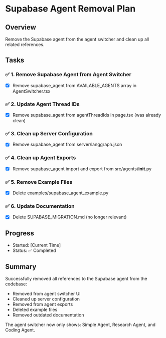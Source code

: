 # Supabase Agent Removal Plan

## Overview
Remove the Supabase agent from the agent switcher and clean up all related references.

## Tasks

### ✅ 1. Remove Supabase Agent from Agent Switcher
- [x] Remove supabase_agent from AVAILABLE_AGENTS array in AgentSwitcher.tsx

### ✅ 2. Update Agent Thread IDs
- [x] Remove supabase_agent from agentThreadIds in page.tsx (was already clean)

### ✅ 3. Clean up Server Configuration
- [x] Remove supabase_agent from server/langgraph.json

### ✅ 4. Clean up Agent Exports
- [x] Remove supabase_agent import and export from src/agents/__init__.py

### ✅ 5. Remove Example Files
- [x] Delete examples/supabase_agent_example.py

### ✅ 6. Update Documentation
- [x] Delete SUPABASE_MIGRATION.md (no longer relevant)

## Progress
- Started: [Current Time]
- Status: ✅ Completed

## Summary
Successfully removed all references to the Supabase agent from the codebase:
- Removed from agent switcher UI
- Cleaned up server configuration
- Removed from agent exports
- Deleted example files
- Removed outdated documentation

The agent switcher now only shows: Simple Agent, Research Agent, and Coding Agent.
